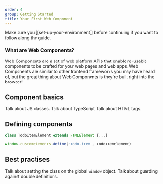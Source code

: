 ```yaml
---
order: 4
group: Getting Started
title: Your First Web Component
---
```


Make sure you [[set-up-your-environment]] before continuing if you want to follow along the guide.

### What are Web Components?

Web Components are a set of web platform APIs that enable re-usable components to be crafted for your web pages and web
apps. Web Components are similar to other frontend frameworks you may have heard of, but the great thing about Web
Components is they're built right into the browser!

## Component basics

Talk about JS classes. Talk about TypeScript Talk about HTML tags.

## Defining components

```javascript
class TodoItemElement extends HTMLElement {...}

window.customElements.define('todo-item', TodoItemElement)
```

## Best practises

Talk about setting the class on the global `window` object. Talk about guarding against double definitions.
